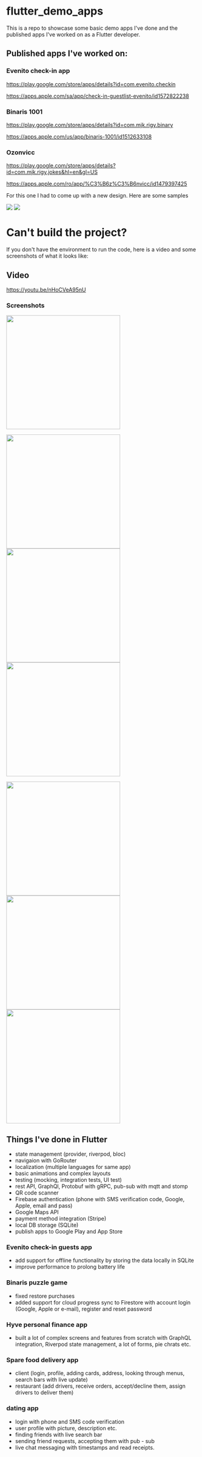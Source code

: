 # flutter_demo_apps

This is a repo to showcase some basic demo apps I've done and the published apps I've worked on as a Flutter developer.

## Published apps I've worked on:
### Evenito check-in app
https://play.google.com/store/apps/details?id=com.evenito.checkin

https://apps.apple.com/sa/app/check-in-guestlist-evenito/id1572822238

### Binaris 1001
https://play.google.com/store/apps/details?id=com.mjk.rigy.binary

https://apps.apple.com/us/app/binaris-1001/id1512633108

### Ozonvicc
https://play.google.com/store/apps/details?id=com.mjk.rigy.jokes&hl=en&gl=US

https://apps.apple.com/ro/app/%C3%B6z%C3%B6nvicc/id1479397425

For this one I had to come up with a new design. Here are some samples

<img src="https://user-images.githubusercontent.com/56998879/224573471-890a2e55-16d6-40d7-84b3-fc4aa48005dd.jpg">
<img src="https://user-images.githubusercontent.com/56998879/224573472-eb964326-6f48-499e-b4f9-424ba5461c00.jpg">


# Can't build the project?
If you don't have the environment to run the code, here is a video and some screenshots of what it looks like:

## Video
https://youtu.be/nHoCVeA95nU


### Screenshots
<img src="https://user-images.githubusercontent.com/56998879/224572026-f9db761b-0e2f-4374-aa02-6b4bc5e88092.jpg" width="300">


<img src="https://user-images.githubusercontent.com/56998879/224572027-a025e0be-2b25-4cf8-84c9-30ff04ae3779.jpg" width="300"><img src="https://user-images.githubusercontent.com/56998879/224572028-5e46e511-9d5c-40c5-988d-652d9c333a2e.jpg" width="300"><img src="https://user-images.githubusercontent.com/56998879/224572029-063c9e95-0892-4b3d-97ea-c64fd9fb751e.jpg" width="300">


<img src="https://user-images.githubusercontent.com/56998879/224572031-f5856246-3615-4d83-8e27-641b4f195fe3.jpg" width="300"><img src="https://user-images.githubusercontent.com/56998879/224574204-07051ac3-f7eb-4b21-b964-ee7df7ca0f2b.jpg" width="300"><img src="https://user-images.githubusercontent.com/56998879/224572032-3aa3dad0-99ab-4ad4-bef1-351bfbb687a2.jpg" width="300">

## Things I've done in Flutter
- state management (provider, riverpod, bloc)
- navigaion with GoRouter
- localization (multiple languages for same app)
- basic animations and complex layouts
- testing (mocking, integration tests, UI test)
- rest API, GraphQl, Protobuf with gRPC, pub-sub with mqtt and stomp
- QR code scanner
- Firebase authentication (phone with SMS verification code, Google, Apple, email and pass)
- Google Maps API
- payment method integration (Stripe)
- local DB storage (SQLite)
- publish apps to Google Play and App Store

### Evenito check-in guests app
- add support for offline functionality by storing the data locally in SQLite
- improve performance to prolong battery life

### Binaris puzzle game
- fixed restore purchases
- added support for cloud progress sync to Firestore with account login (Google, Apple or e-mail), register and reset password

### Hyve personal finance app
- built a lot of complex screens and features from scratch with GraphQL integration, Riverpod state management, a lot of forms, pie chrats etc.

### Spare food delivery app
- client (login, profile, adding cards, address, looking through menus, search bars with live update)
- restaurant (add drivers, receive orders, accept/decline them, assign drivers to deliver them)

### dating app
- login with phone and SMS code verification
- user profile with picture, description etc.
- finding friends with live search bar
- sending friend requests, accepting them with pub - sub
- live chat messaging with timestamps and read receipts.
